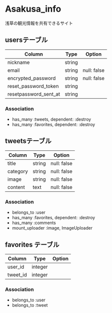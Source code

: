 # Asakusa_info
浅草の観光情報を共有できるサイト

## usersテーブル

|Column|Type|Option|
|------|----|------|
|nickname|string|
|email|string|null: false|
|encrypted_password|string|null: false|
|reset_password_token|string|
|resetpassword_sent_at|string|

### Association
- has_many :tweets, dependent: :destroy
- has_many :favorites, dependent: :destroy


## tweetsテーブル

|Column|Type|Option|
|------|----|------|
|title|string|null: false|
|category|string|null: false|
|image|string|null: false|
|content|text|null: false|

### Association
- belongs_to :user
- has_many :favorites, dependent: :destroy
- has_many :comments
- mount_uploader :image, ImageUploader

## favorites テーブル
|Column|Type|Option|
|------|----|------|
|user_id|integer|
|tweet_id|integer|

### Association
- belongs_to :user
- belongs_to :tweet